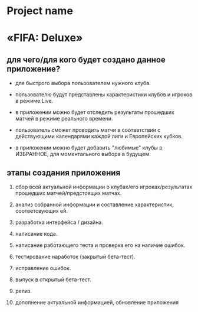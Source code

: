 # Project name
# «FIFA: Deluxe»
## для чего/для кого будет создано данное приложение?
- для быстрого выбора пользователем нужного клуба.

- пользователю будут представлены характеристики клубов и игроков в режиме Live.

- в приложении можно будет отследить результаты прошедших матчей в режиме реального времени.

- пользователь сможет проводить матчи в соответствии с действующими календарями каждой лиги и Европейских кубков.

- в приложении можно будет добавить "любимые" клубы в ИЗБРАННОЕ, для моментального выбора в будущем.
## этапы создания приложения
1.  сбор всей актуальной информации о клубах/его игроках/результатах прошедших матчей/предстоящих матчах.

2.  анализ собранной информации и составление характеристик, соответсвующих ей.

3.  разработка интерфейса / дизайна.

4.  написание кода.

5.  написание работающего теста и проверка его на наличие ошибок.

6.  тестирование наработок (закрытый бета-тест).

7.  исправление ошибок.

8.  выпуск в открытый бета-тест.

9.  релиз.

10. дополнение актуальной информацией, обновление приложения

